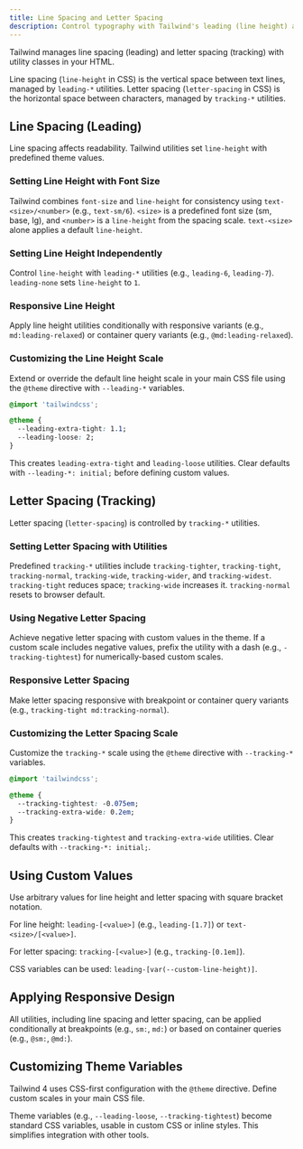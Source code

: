```yaml
---
title: Line Spacing and Letter Spacing
description: Control typography with Tailwind's leading (line height) and tracking (letter spacing) utilities.
---
```


Tailwind manages line spacing (leading) and letter spacing (tracking) with utility classes in your HTML.

Line spacing (`line-height` in CSS) is the vertical space between text lines, managed by `leading-*` utilities. Letter spacing (`letter-spacing` in CSS) is the horizontal space between characters, managed by `tracking-*` utilities.

## Line Spacing (Leading)

Line spacing affects readability. Tailwind utilities set `line-height` with predefined theme values.

### Setting Line Height with Font Size

Tailwind combines `font-size` and `line-height` for consistency using `text-<size>/<number>` (e.g., `text-sm/6`). `<size>` is a predefined font size (sm, base, lg), and `<number>` is a `line-height` from the spacing scale. `text-<size>` alone applies a default `line-height`.

### Setting Line Height Independently

Control `line-height` with `leading-*` utilities (e.g., `leading-6`, `leading-7`). `leading-none` sets `line-height` to `1`.

### Responsive Line Height

Apply line height utilities conditionally with responsive variants (e.g., `md:leading-relaxed`) or container query variants (e.g., `@md:leading-relaxed`).

### Customizing the Line Height Scale

Extend or override the default line height scale in your main CSS file using the `@theme` directive with `--leading-*` variables.

```css
@import 'tailwindcss';

@theme {
  --leading-extra-tight: 1.1;
  --leading-loose: 2;
}
```

This creates `leading-extra-tight` and `leading-loose` utilities. Clear defaults with `--leading-*: initial;` before defining custom values.

## Letter Spacing (Tracking)

Letter spacing (`letter-spacing`) is controlled by `tracking-*` utilities.

### Setting Letter Spacing with Utilities

Predefined `tracking-*` utilities include `tracking-tighter`, `tracking-tight`, `tracking-normal`, `tracking-wide`, `tracking-wider`, and `tracking-widest`. `tracking-tight` reduces space; `tracking-wide` increases it. `tracking-normal` resets to browser default.

### Using Negative Letter Spacing

Achieve negative letter spacing with custom values in the theme. If a custom scale includes negative values, prefix the utility with a dash (e.g., `-tracking-tightest`) for numerically-based custom scales.

### Responsive Letter Spacing

Make letter spacing responsive with breakpoint or container query variants (e.g., `tracking-tight md:tracking-normal`).

### Customizing the Letter Spacing Scale

Customize the `tracking-*` scale using the `@theme` directive with `--tracking-*` variables.

```css
@import 'tailwindcss';

@theme {
  --tracking-tightest: -0.075em;
  --tracking-extra-wide: 0.2em;
}
```

This creates `tracking-tightest` and `tracking-extra-wide` utilities. Clear defaults with `--tracking-*: initial;`.

## Using Custom Values

Use arbitrary values for line height and letter spacing with square bracket notation.

For line height: `leading-[<value>]` (e.g., `leading-[1.7]`) or `text-<size>/[<value>]`.

For letter spacing: `tracking-[<value>]` (e.g., `tracking-[0.1em]`).

CSS variables can be used: `leading-[var(--custom-line-height)]`.

## Applying Responsive Design

All utilities, including line spacing and letter spacing, can be applied conditionally at breakpoints (e.g., `sm:`, `md:`) or based on container queries (e.g., `@sm:`, `@md:`).

## Customizing Theme Variables

Tailwind 4 uses CSS-first configuration with the `@theme` directive. Define custom scales in your main CSS file.

Theme variables (e.g., `--leading-loose`, `--tracking-tightest`) become standard CSS variables, usable in custom CSS or inline styles. This simplifies integration with other tools.
